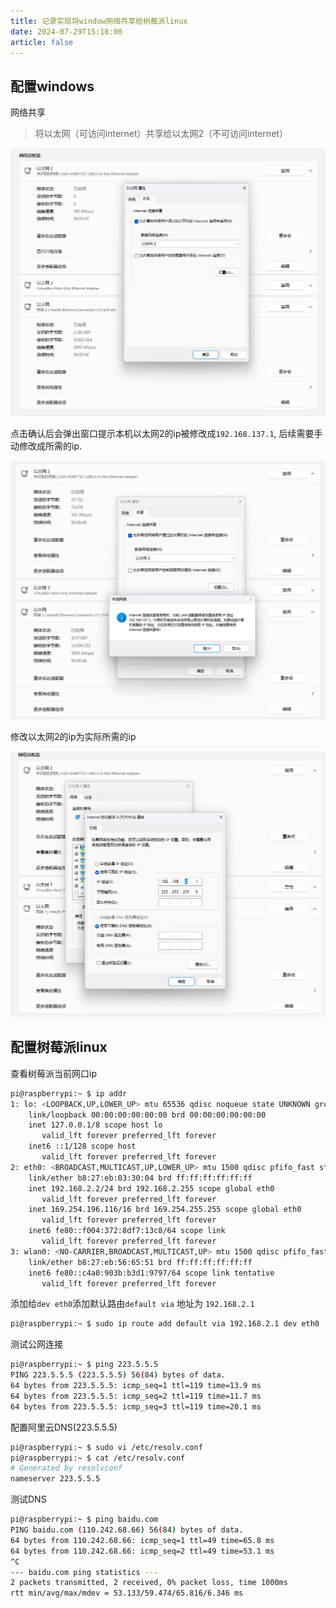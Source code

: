 ```yaml
---
title: 记录实现将window网络共享给树莓派linux
date: 2024-07-29T15:18:00
article: false
---
```


## 配置windows

网络共享

> 将以太网（可访问internet）共享给以太网2（不可访问internet）

![alt text](assets/images/image.png)

点击确认后会弹出窗口提示本机以太网2的ip被修改成`192.168.137.1`, 后续需要手动修改成所需的ip.

![alt text](assets/images/image-1.png)

修改以太网2的ip为实际所需的ip

![alt text](assets/images/image-2.png)

## 配置树莓派linux

查看树莓派当前网口ip

```bash
pi@raspberrypi:~ $ ip addr
1: lo: <LOOPBACK,UP,LOWER_UP> mtu 65536 qdisc noqueue state UNKNOWN group default qlen 1
    link/loopback 00:00:00:00:00:00 brd 00:00:00:00:00:00
    inet 127.0.0.1/8 scope host lo
       valid_lft forever preferred_lft forever
    inet6 ::1/128 scope host
       valid_lft forever preferred_lft forever
2: eth0: <BROADCAST,MULTICAST,UP,LOWER_UP> mtu 1500 qdisc pfifo_fast state UP group default qlen 1000
    link/ether b8:27:eb:03:30:04 brd ff:ff:ff:ff:ff:ff
    inet 192.168.2.2/24 brd 192.168.2.255 scope global eth0
       valid_lft forever preferred_lft forever
    inet 169.254.196.116/16 brd 169.254.255.255 scope global eth0
       valid_lft forever preferred_lft forever
    inet6 fe80::f004:372:8df7:13c8/64 scope link
       valid_lft forever preferred_lft forever
3: wlan0: <NO-CARRIER,BROADCAST,MULTICAST,UP> mtu 1500 qdisc pfifo_fast state DOWN group default qlen 1000
    link/ether b8:27:eb:56:65:51 brd ff:ff:ff:ff:ff:ff
    inet6 fe80::c4a0:903b:b3d1:9797/64 scope link tentative
       valid_lft forever preferred_lft forever
```

添加给`dev eth0`添加默认路由`default via` 地址为 `192.168.2.1`

```bash
pi@raspberrypi:~ $ sudo ip route add default via 192.168.2.1 dev eth0
```

测试公网连接

```bash
pi@raspberrypi:~ $ ping 223.5.5.5
PING 223.5.5.5 (223.5.5.5) 56(84) bytes of data.
64 bytes from 223.5.5.5: icmp_seq=1 ttl=119 time=13.9 ms
64 bytes from 223.5.5.5: icmp_seq=2 ttl=119 time=11.7 ms
64 bytes from 223.5.5.5: icmp_seq=3 ttl=119 time=20.1 ms
```

配置阿里云DNS(223.5.5.5)

```bash
pi@raspberrypi:~ $ sudo vi /etc/resolv.conf
pi@raspberrypi:~ $ cat /etc/resolv.conf
# Generated by resolvconf
nameserver 223.5.5.5
```

测试DNS

```bash
pi@raspberrypi:~ $ ping baidu.com
PING baidu.com (110.242.68.66) 56(84) bytes of data.
64 bytes from 110.242.68.66: icmp_seq=1 ttl=49 time=65.8 ms
64 bytes from 110.242.68.66: icmp_seq=2 ttl=49 time=53.1 ms
^C
--- baidu.com ping statistics ---
2 packets transmitted, 2 received, 0% packet loss, time 1000ms
rtt min/avg/max/mdev = 53.133/59.474/65.816/6.346 ms
```

